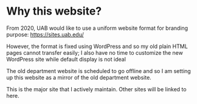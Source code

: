 # Why this website?

From 2020, UAB would like to use a uniform website format for branding purpose: https://sites.uab.edu/

However, the format is fixed using WordPress and so my old plain HTML pages cannot transfer easily; I also have no time to customize the new WordPress site while default display is not ideal

The old department website is scheduled to go offline and so I am setting up this website as a mirror of the old department website.

This is the major site that I actively maintain. Other sites will be linked to here.
